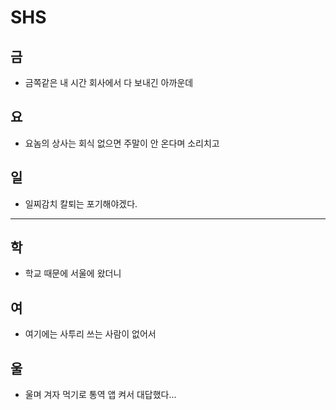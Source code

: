 # SHS

## 금
- 금쪽같은 내 시간 회사에서 다 보내긴 아까운데

## 요
- 요놈의 상사는 회식 없으면 주말이 안 온다며 소리치고

## 일
- 일찌감치 칼퇴는 포기해야겠다.

---

## 학
- 학교 때문에 서울에 왔더니

## 여
- 여기에는 사투리 쓰는 사람이 없어서

## 울
- 울며 겨자 먹기로 통역 앱 켜서 대답했다...
